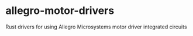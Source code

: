 # allegro-motor-drivers
Rust drivers for using Allegro Microsystems motor driver integrated circuits
